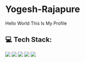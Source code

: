 # Yogesh-Rajapure
Hello World This Is My Profile

## 💻 Tech Stack:

<p>
  <img src="https://img.shields.io/badge/POWER%20BI-F2C811?style=for-the-badge&logo=powerbi&logoColor=black" />
  <img src="https://img.shields.io/badge/TABLEAU-E97627?style=for-the-badge&logo=tableau&logoColor=white" />
  <img src="https://img.shields.io/badge/EXCEL-217346?style=for-the-badge&logo=microsoft-excel&logoColor=white" />
  <img src="https://img.shields.io/badge/PYTHON-3776AB?style=for-the-badge&logo=python&logoColor=white" />
  <img src="https://img.shields.io/badge/MySQL-4479A1?style=for-the-badge&logo=mysql&logoColor=white" />
</p>
